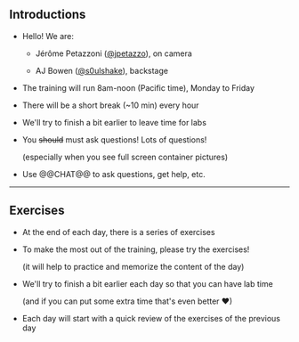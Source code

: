 ## Introductions

- Hello! We are:

  - Jérôme Petazzoni ([@jpetazzo](https://twitter.com/jpetazzo)), on camera
  
  - AJ Bowen ([@s0ulshake](https://twitter.com/s0ulshake)), backstage

- The training will run 8am-noon (Pacific time), Monday to Friday

- There will be a short break (\~10 min) every hour

- We'll try to finish a bit earlier to leave time for labs

- You ~~should~~ must ask questions! Lots of questions!

  (especially when you see full screen container pictures)

- Use @@CHAT@@ to ask questions, get help, etc.

[@alexbuisine]: https://twitter.com/alexbuisine
[EphemeraSearch]: https://ephemerasearch.com/
[@jpetazzo]: https://twitter.com/jpetazzo
[@s0ulshake]: https://twitter.com/s0ulshake

---

## Exercises

- At the end of each day, there is a series of exercises

- To make the most out of the training, please try the exercises!

  (it will help to practice and memorize the content of the day)

- We'll try to finish a bit earlier each day so that you can have lab time

  (and if you can put some extra time that's even better ♥)

- Each day will start with a quick review of the exercises of the previous day
